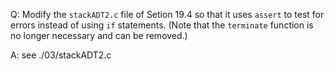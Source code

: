 Q: Modify the `stackADT2.c` file of Setion 19.4 so that it uses `assert` to test
for errors instead of using `if` statements. (Note that the `terminate` function
is no longer necessary and can be removed.)

A: see ./03/stackADT2.c
